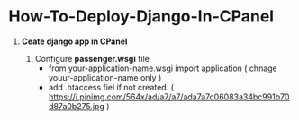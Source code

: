 # How-To-Deploy-Django-In-CPanel


1. **Ceate django app in CPanel**
    
 
    1. Configure **passenger.wsgi** file 
       - from your-application-name.wsgi import application ( chnage youur-application-name only )
       - add .htaccess fiel if not created. ( https://i.pinimg.com/564x/ad/a7/a7/ada7a7c06083a34bc991b70d87a0b275.jpg )
